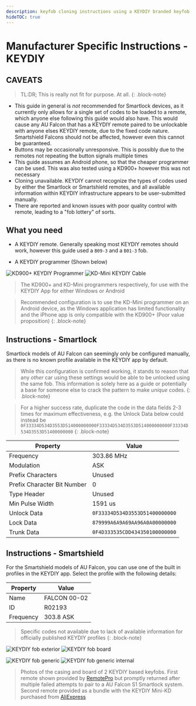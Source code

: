 ```yaml
---
description: keyfob cloning instructions using a KEYDIY branded keyfob and programmer
hideTOC: true
---
```


# Manufacturer Specific Instructions - KEYDIY

## CAVEATS

> TL:DR; This is really not fit for purpose. At all.
{: .block-note}

- This guide in general is *not* recommended for Smartlock devices, as it currently only allows for a single set of codes to be loaded to a remote, which anyone else following this guide would also have. This would cause any AU Falcon that has a KEYDIY remote paired to be unlockable with anyone elses KEYDIY remote, due to the fixed code nature. Smartshield Falcons should not be affected, however even this cannot be guaranteed.
- Buttons may be occasionally unresponsive. This is possibly due to the remotes not repeating the button signals multiple times
- This guide assumes an Android phone, so that the cheaper programmer can be used. This was also tested using a KD900+ however this was not necessary
- Cloning unavailable. KEYDIY cannot recognize the types of codes used by either the Smartlock or Smartshield remotes, and all available information within KEYDIY infrastructure appears to be user-submitted manually.
- There are reported and known issues with poor quality control with remote, leading to a "fob lottery" of sorts.

## What you need

- A KEYDIY remote. Generally speaking most KEYDIY remotes should work, however this guide used a `B09-3` and a `B01-3` fob.

- A KEYDIY programmer (Shown below)

![KD900+ KEYDIY Programmer](./keydiy-kd900+.jpg)
![KD-Mini KEYDIY Cable](./keydiy-kd-mini.jpg)

> The KD900+ and KD-Mini programmers respectively, for use with the KEYDIY App for either Windows or Android

> Recommended configuration is to use the KD-Mini programmer on an Android device, as the Windows application has limited functionality and the iPhone app is only compatible with the KD900+ (Poor value proposition)
{: .block-note}

## Instructions - Smartlock

Smartlock models of AU Falcon can seemingly only be configured manually, as there is no known profile available in the KEYDIY app by default.

> While this configuration is confirmed working, it stands to reason that any *other* car using these settings would be able to be unlocked using the same fob. This information is solely here as a guide or potentially a base for someone else to crack the pattern to make *unique* codes.
{: .block-note}

> For a higher success rate, duplicate the code in the data fields 2-3 times for maximum effectiveness, e.g. the Unlock Data below could instead be `0F33334D534D3553D514000000000F33334D534D3553D514000000000F33334D534D3553D51400000000`
{: .block-note}

| Property | Value |
| --- | --- |
| Frequency | 303.86 MHz |
| Modulation | ASK |
| Prefix Characters | Unused |
| Prefix Character Bit Number | 0 |
| Type Header | Unused |
| Min Pulse Width | 1591 us |
| Unlock Data | `0F33334D534D3553D51400000000` |
| Lock Data | `879999A6A9A69AA96A0A00000000` |
| Trunk Data | `0F4D333535CDD434350100000000` |

## Instructions - Smartshield

For the Smartshield models of AU Falcon, you can use one of the built in profiles in the KEYDIY app. Select the profile with the following details:

| Property | Value |
| --- | --- |
| Name | FALCON 00-02 |
| ID | R02193 |
| Frequency | 303.8 ASK |

> Specific codes not available due to lack of available information for officially published KEYDIY profiles
{: .block-note}

![KEYDIY fob exterior](./dodgy-keydiy-fob.jpg)
![KEYDIY fob board](./dodgy-keydiy-fob-board.jpg)

![KEYDIY fob generic](./keydiy-generic-remote.jpg)
![KEYDIY fob generic internal](./keydiy-generic-remote-dissassembled.jpg)

> Photos of the casing and board of 2 KEYDIY based keyfobs. First remote shown provided by [RemotePro](../../../Credits.md#wall-of-shame---information-gatekeepers-and-time-wasters) but promptly returned after multiple failed attempts to pair to a AU Falcon S1 Smartlock system. Second remote provided as a bundle with the KEYDIY Mini-KD purchased from [AliExpress](../../../Credits.md#sources)